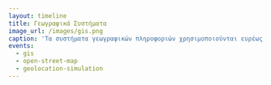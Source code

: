 ```yaml
---
layout: timeline
title: Γεωγραφικά Συστήματα
image_url: /images/gis.png
caption: 'Τα συστήματα γεωγραφικών πληροφοριών χρησιμοποιούνται ευρέως για την ανάκτηση και ανάλυση χωρικών και γεωγραφικών δεδομένων με σκοπό την εξαγωγή και οπτικοποίηση πληροφοριών ενός τόπου σε χάρτες.'
events:
  - gis
  - open-street-map
  - geolocation-simulation
---
```

